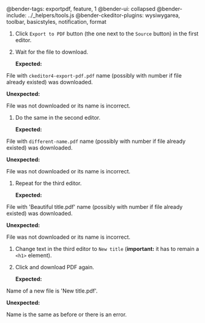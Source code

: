 @bender-tags: exportpdf, feature, 1
@bender-ui: collapsed
@bender-include: ../\_helpers/tools.js
@bender-ckeditor-plugins: wysiwygarea, toolbar, basicstyles, notification, format

1. Click `Export to PDF` button (the one next to the `Source` button) in the first editor.
1. Wait for the file to download.

   **Expected:**

File with `ckeditor4-export-pdf.pdf` name (possibly with number if file already existed) was downloaded.

**Unexpected:**

File was not downloaded or its name is incorrect.

1. Do the same in the second editor.

   **Expected:**

File with `different-name.pdf` name (possibly with number if file already existed) was downloaded.

**Unexpected:**

File was not downloaded or its name is incorrect.

1. Repeat for the third editor.

   **Expected:**

File with 'Beautiful title.pdf' name (possibly with number if file already existed) was downloaded.

**Unexpected:**

File was not downloaded or its name is incorrect.

1. Change text in the third editor to `New title` (**important:** it has to remain a `<h1>` element).
1. Click and download PDF again.

   **Expected:**

Name of a new file is 'New title.pdf'.

**Unexpected:**

Name is the same as before or there is an error.
